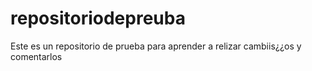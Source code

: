 # repositoriodepreuba
Este es un repositorio de prueba para aprender a relizar cambiis¿¿os y comentarlos
